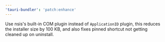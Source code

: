 ```yaml
---
'tauri-bundler': 'patch:enhance'
---
```


Use nsis's built-in COM plugin instead of `ApplicationID` plugin, this reduces the installer size by 100 KB, and also fixes pinned shortcut not getting cleaned up on uninstall.

